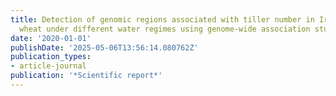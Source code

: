 ```yaml
---
title: Detection of genomic regions associated with tiller number in Iranian bread
  wheat under different water regimes using genome-wide association study
date: '2020-01-01'
publishDate: '2025-05-06T13:56:14.080762Z'
publication_types:
- article-journal
publication: '*Scientific report*'
---
```

